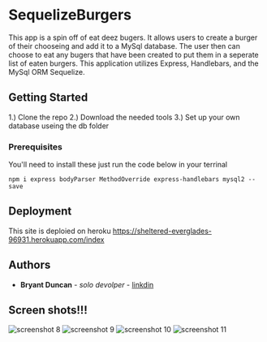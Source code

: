 # SequelizeBurgers
 This app is a spin off of eat deez bugers. It allows users to create a burger of their chooseing and add it to a MySql database. The user then can choose to eat any bugers that have been created to put them in a seperate list of eaten burgers. This application utilizes Express, Handlebars, and the MySql ORM Sequelize.  

## Getting Started

1.) Clone the repo 
2.) Download the needed tools 
3.) Set up your own database useing the db folder

### Prerequisites
You'll need to install these 
just run the code below in your terrinal

```
npm i express bodyParser MethodOverride express-handlebars mysql2 --save
```

## Deployment

This site is deploied on heroku 
https://sheltered-everglades-96931.herokuapp.com/index

## Authors

* **Bryant Duncan** - *solo devolper* - [linkdin](https://www.linkedin.com/in/bryant-duncan/)


## Screen shots!!!
![screenshot 8](https://user-images.githubusercontent.com/31356925/39392481-77914af8-4a6b-11e8-9443-afacd74e9ba6.png)
![screenshot 9](https://user-images.githubusercontent.com/31356925/39392483-78b6f63a-4a6b-11e8-9886-d40cc80a3510.png)
![screenshot 10](https://user-images.githubusercontent.com/31356925/39392484-798f08ae-4a6b-11e8-9847-894209e90118.png)
![screenshot 11](https://user-images.githubusercontent.com/31356925/39392485-7a4e3ca6-4a6b-11e8-8c74-db2d2e2749d8.png)
